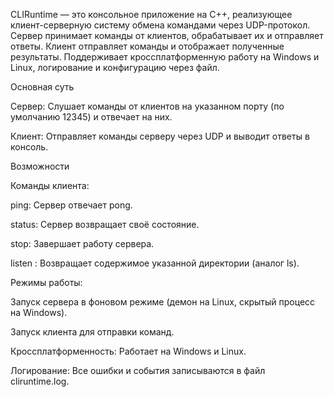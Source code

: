 CLIRuntime — это консольное приложение на C++, реализующее клиент-серверную систему обмена командами через UDP-протокол. Сервер принимает команды от клиентов, обрабатывает их и отправляет ответы. Клиент отправляет команды и отображает полученные результаты. Поддерживает кроссплатформенную работу на Windows и Linux, логирование и конфигурацию через файл.

Основная суть





Сервер: Слушает команды от клиентов на указанном порту (по умолчанию 12345) и отвечает на них.



Клиент: Отправляет команды серверу через UDP и выводит ответы в консоль.

Возможности





Команды клиента:





ping: Сервер отвечает pong.



status: Сервер возвращает своё состояние.



stop: Завершает работу сервера.



listen <directory>: Возвращает содержимое указанной директории (аналог ls).



Режимы работы:





Запуск сервера в фоновом режиме (демон на Linux, скрытый процесс на Windows).



Запуск клиента для отправки команд.



Кроссплатформенность: Работает на Windows и Linux.



Логирование: Все ошибки и события записываются в файл cliruntime.log.
